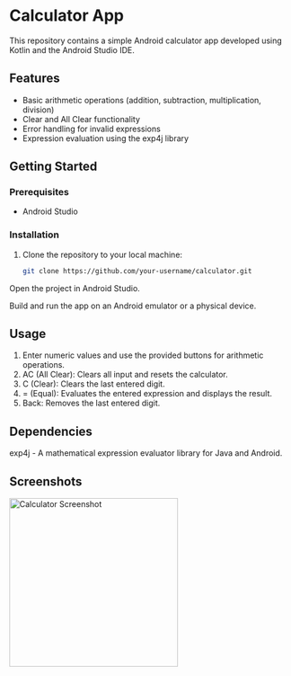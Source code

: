 # Calculator App

This repository contains a simple Android calculator app developed using Kotlin and the Android Studio IDE.

## Features

- Basic arithmetic operations (addition, subtraction, multiplication, division)
- Clear and All Clear functionality
- Error handling for invalid expressions
- Expression evaluation using the exp4j library

## Getting Started

### Prerequisites

- Android Studio

### Installation

1. Clone the repository to your local machine:

   ```bash
   git clone https://github.com/your-username/calculator.git

Open the project in Android Studio.

Build and run the app on an Android emulator or a physical device.

## Usage

1. Enter numeric values and use the provided buttons for arithmetic operations.
2. AC (All Clear): Clears all input and resets the calculator.
3. C (Clear): Clears the last entered digit.
4. = (Equal): Evaluates the entered expression and displays the result.
5. Back: Removes the last entered digit.
   
## Dependencies
exp4j - A mathematical expression evaluator library for Java and Android.

## Screenshots

<img src="https://github.com/vi14m/Calculator_/blob/master/Screenshot_20231109_162732.png" width="300" alt="Calculator Screenshot">

